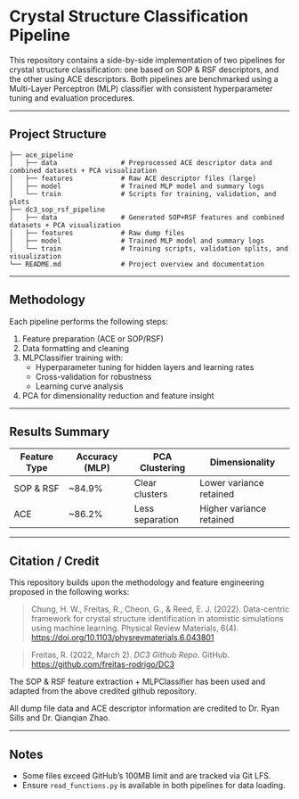 # Crystal Structure Classification Pipeline

This repository contains a side-by-side implementation of two pipelines for crystal structure classification: one based on SOP & RSF descriptors, and the other using ACE descriptors. Both pipelines are benchmarked using a Multi-Layer Perceptron (MLP) classifier with consistent hyperparameter tuning and evaluation procedures.

---

## Project Structure

```
├── ace_pipeline
│   ├── data                # Preprocessed ACE descriptor data and combined datasets + PCA visualization
│   ├── features            # Raw ACE descriptor files (large)
│   ├── model               # Trained MLP model and summary logs
│   └── train               # Scripts for training, validation, and plots
├── dc3_sop_rsf_pipeline
│   ├── data                # Generated SOP+RSF features and combined datasets + PCA visualization
│   ├── features            # Raw dump files
│   ├── model               # Trained MLP model and summary logs
│   └── train               # Training scripts, validation splits, and visualization
└── README.md               # Project overview and documentation
```

---

## Methodology

Each pipeline performs the following steps:
1. Feature preparation (ACE or SOP/RSF)
2. Data formatting and cleaning
3. MLPClassifier training with:
   - Hyperparameter tuning for hidden layers and learning rates
   - Cross-validation for robustness
   - Learning curve analysis
4. PCA for dimensionality reduction and feature insight

---

## Results Summary

| Feature Type | Accuracy (MLP) | PCA Clustering | Dimensionality |
|--------------|----------------|----------------|----------------|
| SOP & RSF    | ~84.9%         | Clear clusters | Lower variance retained |
| ACE          | ~86.2%         | Less separation| Higher variance retained |

---

## Citation / Credit

This repository builds upon the methodology and feature engineering proposed in the following works:

> Chung, H. W., Freitas, R., Cheon, G., & Reed, E. J. (2022). Data-centric framework for crystal structure identification in atomistic simulations using machine learning. Physical Review Materials, 6(4). https://doi.org/10.1103/physrevmaterials.6.043801 

> Freitas, R. (2022, March 2). *DC3 Github Repo*. GitHub. https://github.com/freitas-rodrigo/DC3

The SOP & RSF feature extraction + MLPClassifier has been used and adapted from the above credited github repository.

All dump file data and ACE descriptor information are credited to Dr. Ryan Sills and Dr. Qianqian Zhao. 

---

## Notes

- Some files exceed GitHub’s 100MB limit and are tracked via Git LFS.
- Ensure `read_functions.py` is available in both pipelines for data loading.

